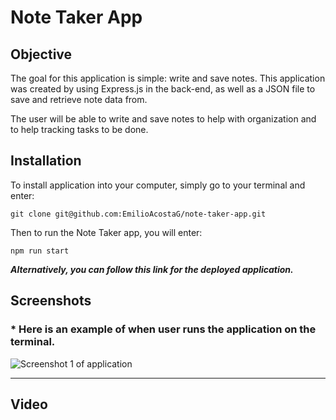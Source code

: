 # Note Taker App

## Objective

The goal for this application is simple: write and save notes. This application was created by using Express.js in the back-end, as well as a JSON file to save and retrieve note data from.

The user will be able to write and save notes to help with organization and to help tracking tasks to be done.


## Installation 

To install application into your computer, simply go to your terminal and enter:

```
git clone git@github.com:EmilioAcostaG/note-taker-app.git
```

Then to run the Note Taker app, you will enter:

` npm run start `

***Alternatively, you can follow this link for the deployed application.***



## Screenshots

### * Here is an example of when user runs the application on the terminal.

![Screenshot 1 of application](./)

---

## Video
